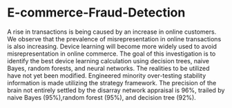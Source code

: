 # E-commerce-Fraud-Detection
A rise in transactions is being caused by an increase in online customers.
We observe that the prevalence of misrepresentation in online transactions is also increasing. Device learning will become more widely used to avoid misrepresentation in online commerce. 
The goal of this investigation is to identify the best device learning calculation
using decision trees, naive Bayes, random forests, and neural networks. The realities to be utilized have not yet
been modified. 
Engineered minority over-testing stability information is made utilizing the strategy framework.
The precision of the brain not entirely settled by the disarray network appraisal is 96%, trailed by naive Bayes (95%),random forest (95%), and decision tree (92%).
